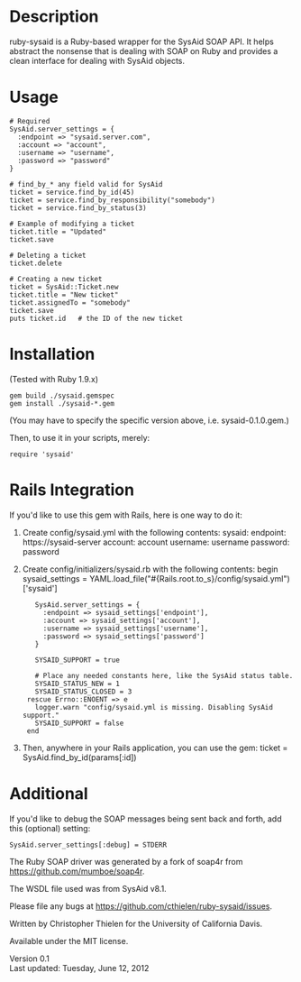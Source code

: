 Description
===========
ruby-sysaid is a Ruby-based wrapper for the SysAid SOAP API. It helps abstract
the nonsense that is dealing with SOAP on Ruby and provides a clean interface
for dealing with SysAid objects.

Usage
=====
    # Required
    SysAid.server_settings = {
      :endpoint => "sysaid.server.com",
      :account => "account",
      :username => "username",
      :password => "password"
    }
    
    # find_by_* any field valid for SysAid
    ticket = service.find_by_id(45)
    ticket = service.find_by_responsibility("somebody")
    ticket = service.find_by_status(3)
    
    # Example of modifying a ticket
    ticket.title = "Updated"
    ticket.save
    
    # Deleting a ticket
    ticket.delete
    
    # Creating a new ticket
    ticket = SysAid::Ticket.new
    ticket.title = "New ticket"
    ticket.assignedTo = "somebody"
    ticket.save
    puts ticket.id   # the ID of the new ticket

Installation
============
(Tested with Ruby 1.9.x)

    gem build ./sysaid.gemspec
    gem install ./sysaid-*.gem

(You may have to specify the specific version above, i.e. sysaid-0.1.0.gem.)

Then, to use it in your scripts, merely:

    require 'sysaid'

Rails Integration
=================
If you'd like to use this gem with Rails, here is one way to do it:

1. Create config/sysaid.yml with the following contents:
        sysaid:
          endpoint: https://sysaid-server
          account: account
          username: username
          password: password

2. Create config/initializers/sysaid.rb with the following contents:
        begin
          sysaid_settings = YAML.load_file("#{Rails.root.to_s}/config/sysaid.yml")['sysaid']
  
          SysAid.server_settings = {
            :endpoint => sysaid_settings['endpoint'],
            :account => sysaid_settings['account'],
            :username => sysaid_settings['username'],
            :password => sysaid_settings['password']
          }
  
          SYSAID_SUPPORT = true
  
          # Place any needed constants here, like the SysAid status table.
          SYSAID_STATUS_NEW = 1
          SYSAID_STATUS_CLOSED = 3
        rescue Errno::ENOENT => e
          logger.warn "config/sysaid.yml is missing. Disabling SysAid support."
          SYSAID_SUPPORT = false
        end

3. Then, anywhere in your Rails application, you can use the gem:
        ticket = SysAid.find_by_id(params[:id])

Additional
==========
If you'd like to debug the SOAP messages being sent back and forth, add
this (optional) setting:

    SysAid.server_settings[:debug] = STDERR

The Ruby SOAP driver was generated by a fork of soap4r from https://github.com/mumboe/soap4r.

The WSDL file used was from SysAid v8.1.

Please file any bugs at https://github.com/cthielen/ruby-sysaid/issues.

Written by Christopher Thielen for the University of California Davis.

Available under the MIT license.

Version 0.1  
Last updated: Tuesday, June 12, 2012
